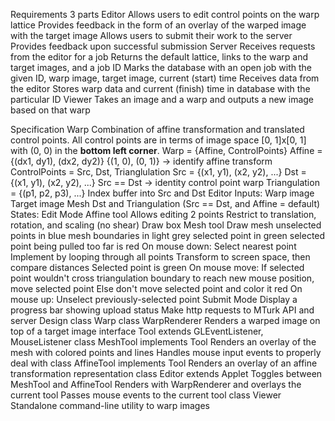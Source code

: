 Requirements
    3 parts
        Editor
            Allows users to edit control points on the warp lattice
                Provides feedback in the form of an overlay of the warped image
                with the target image
            Allows users to submit their work to the server
                Provides feedback upon successful submission
        Server
            Receives requests from the editor for a job
                Returns the default lattice, links to the warp and target
                images, and a job ID
                Marks the database with an open job with the given ID, warp image,
                target image, current (start) time
            Receives data from the editor
                Stores warp data and current (finish) time in database with the
                particular ID
        Viewer
            Takes an image and a warp and outputs a new image based on that warp

Specification
    Warp
        Combination of affine transformation and translated control points.
        All control points are in terms of image space [0, 1]x[0, 1] with
        (0, 0) in the **bottom left corner**.
        Warp = {Affine, ControlPoints}
        Affine = {(dx1, dy1), (dx2, dy2)}
            {(1, 0), (0, 1)} -> identify affine transform
        ControlPoints = Src, Dst, Trianglulation
        Src = {(x1, y1), (x2, y2), ...}
        Dst = {(x1, y1), (x2, y2), ...}
            Src == Dst -> identity control point warp
        Triangulation = {(p1, p2, p3), ...}
            Index buffer into Src and Dst
    Editor
        Inputs:
            Warp image
            Target image
            Mesh
                Dst and Triangulation (Src == Dst, and Affine = default)
        States:
            Edit Mode
                Affine tool
                    Allows editing 2 points
                    Restrict to translation, rotation, and scaling (no shear)
                    Draw box
                Mesh tool
                    Draw mesh
                        unselected points in blue
                        mesh boundaries in light grey
                        selected point in green
                        selected point being pulled too far is red
                    On mouse down:
                        Select nearest point
                            Implement by looping through all points
                            Transform to screen space, then compare distances
                        Selected point is green
                    On mouse move:
                        If selected point wouldn't cross triangulation boundary
                        to reach new mouse position, move selected point
                        Else don't move selected point and color it red
                    On mouse up:
                        Unselect previously-selected point
            Submit Mode
                Display a progress bar showing upload status
                Make http requests to MTurk API and server
Design
    class Warp
    class WarpRenderer
        Renders a warped image on top of a target image
    interface Tool extends GLEventListener, MouseListener
    class MeshTool implements Tool
        Renders an overlay of the mesh with colored points and lines
        Handles mouse input events to properly deal with 
    class AffineTool implements Tool
        Renders an overlay of an affine transformation representation
    class Editor extends Applet
        Toggles between MeshTool and AffineTool
        Renders with WarpRenderer and overlays the current tool
        Passes mouse events to the current tool
    class Viewer
        Standalone command-line utility to warp images